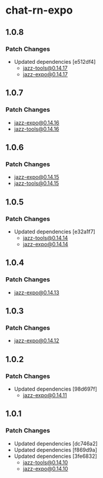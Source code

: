 # chat-rn-expo

## 1.0.8

### Patch Changes

- Updated dependencies [e512df4]
  - jazz-tools@0.14.17
  - jazz-expo@0.14.17

## 1.0.7

### Patch Changes

- jazz-expo@0.14.16
- jazz-tools@0.14.16

## 1.0.6

### Patch Changes

- jazz-expo@0.14.15
- jazz-tools@0.14.15

## 1.0.5

### Patch Changes

- Updated dependencies [e32a1f7]
  - jazz-tools@0.14.14
  - jazz-expo@0.14.14

## 1.0.4

### Patch Changes

- jazz-expo@0.14.13

## 1.0.3

### Patch Changes

- jazz-expo@0.14.12

## 1.0.2

### Patch Changes

- Updated dependencies [98d697f]
  - jazz-expo@0.14.11

## 1.0.1

### Patch Changes

- Updated dependencies [dc746a2]
- Updated dependencies [f869d9a]
- Updated dependencies [3fe6832]
  - jazz-tools@0.14.10
  - jazz-expo@0.14.10
